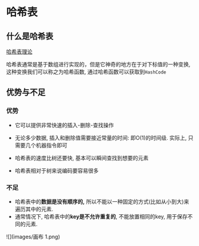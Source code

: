 # 哈希表

## 什么是哈希表

[哈希表理论](https://www.jianshu.com/p/6e88d63061f2)

哈希表通常是基于数组进行实现的，但是它神奇的地方在于对下标值的一种变换, 这种变换我们可以称之为哈希函数, 通过哈希函数可以获取到`HashCode`



## 优势与不足

### 优势

- 它可以提供非常快速的插入-删除-查找操作

- 无论多少数据, 插入和删除值需要接近常量的时间: 即O(1)的时间级. 实际上, 只需要几个机器指令即可

- 哈希表的速度比树还要快, 基本可以瞬间查找到想要的元素

- 哈希表相对于树来说编码要容易很多

### 不足

- 哈希表中的**数据是没有顺序的,** 所以不能以一种固定的方式(比如从小到大)来遍历其中的元素.
- 通常情况下, 哈希表中的**key是不允许重复的**, 不能放置相同的key, 用于保存不同的元素.



![](images/画布 1.png)